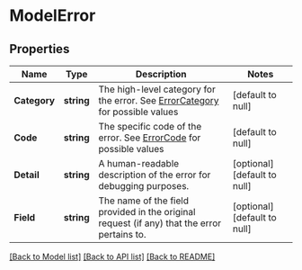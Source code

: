# ModelError

## Properties
Name | Type | Description | Notes
------------ | ------------- | ------------- | -------------
**Category** | **string** | The high-level category for the error. See [ErrorCategory](#type-errorcategory) for possible values | [default to null]
**Code** | **string** | The specific code of the error. See [ErrorCode](#type-errorcode) for possible values | [default to null]
**Detail** | **string** | A human-readable description of the error for debugging purposes. | [optional] [default to null]
**Field** | **string** | The name of the field provided in the original request (if any) that the error pertains to. | [optional] [default to null]

[[Back to Model list]](../README.md#documentation-for-models) [[Back to API list]](../README.md#documentation-for-api-endpoints) [[Back to README]](../README.md)

